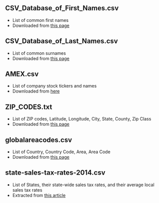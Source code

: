 ## CSV_Database_of_First_Names.csv
 - List of common first names
 - Downloaded from [this page](http://www.quietaffiliate.com/free-first-name-and-last-name-databases-csv-and-sql)

## CSV_Database_of_Last_Names.csv
 - List of common surnames
 - Downloaded from [this page](http://www.quietaffiliate.com/free-first-name-and-last-name-databases-csv-and-sql)

## AMEX.csv
 - List of company stock tickers and names
 - Downloaded from [here](https://s3.amazonaws.com/quandl-static-content/Ticker+CSV%27s/Stock+Exchanges/AMEX.csv)

## ZIP_CODES.txt
 - List of ZIP codes, Latitude, Longitude, City, State, County, Zip Class
 - Downloaded from [this page](http://www.sqldbpros.com/2011/11/free-zip-code-city-county-state-csv/)

## globalareacodes.csv
 - List of Country, Country Code, Area, Area Code
 - Downloaded from [this page](http://aggdata.com/free/international-calling-codes)

## state-sales-tax-rates-2014.csv
 - List of States, their state-wide sales tax rates, and their average local sales tax rates
 - Extracted from [this article](http://taxfoundation.org/article/state-and-local-sales-tax-rates-2014)